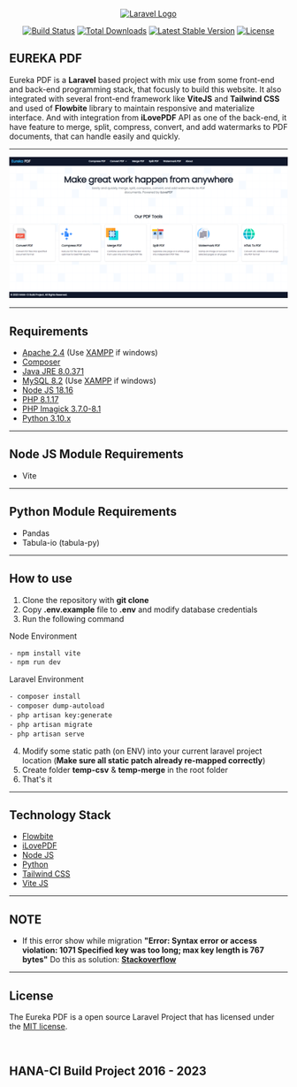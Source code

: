 <p align="center"><a href="https://laravel.com" target="_blank"><img src="https://raw.githubusercontent.com/laravel/art/master/logo-lockup/5%20SVG/2%20CMYK/1%20Full%20Color/laravel-logolockup-cmyk-red.svg" width="400" alt="Laravel Logo"></a></p>

<p align="center">
<a href="https://github.com/laravel/framework/actions"><img src="https://github.com/laravel/framework/workflows/tests/badge.svg" alt="Build Status"></a>
<a href="https://packagist.org/packages/laravel/framework"><img src="https://img.shields.io/packagist/dt/laravel/framework" alt="Total Downloads"></a>
<a href="https://packagist.org/packages/laravel/framework"><img src="https://img.shields.io/packagist/v/laravel/framework" alt="Latest Stable Version"></a>
<a href="https://packagist.org/packages/laravel/framework"><img src="https://img.shields.io/packagist/l/laravel/framework" alt="License"></a>
</p>

## EUREKA PDF
Eureka PDF is a __Laravel__ based project with mix use from some front-end and back-end programming stack, that focusly to build this website. It also integrated with several front-end framework like __ViteJS__ and __Tailwind CSS__ and used of __Flowbite__ library to maintain responsive and materialize interface. And with integration from __iLovePDF__ API as one of the back-end, it have feature to merge, split, compress, convert, and add watermarks to PDF documents, that can handle easily and quickly.

---

![Eureka](screenshot/1.png)

---

## Requirements

- [Apache 2.4](https://httpd.apache.org/download.cgi) (Use [XAMPP](https://www.apachefriends.org/download.html) if windows)
- [Composer](http://getcomposer.org/)
- [Java JRE 8.0.371](https://www.java.com/en/download/manual.jsp)
- [MySQL 8.2](https://www.mysql.com/downloads/) (Use [XAMPP](https://www.apachefriends.org/download.html) if windows)
- [Node JS 18.16](https://nodejs.org/en)
- [PHP 8.1.17](https://www.php.net/downloads.php)
- [PHP Imagick 3.7.0-8.1](https://windows.php.net/downloads/pecl/releases/imagick/3.7.0/php_imagick-3.7.0-8.1-ts-vs16-x64.zip)
- [Python 3.10.x](https://www.python.org/downloads/release/python-31011/)

---

## Node JS Module Requirements

- Vite

---

## Python Module Requirements

- Pandas
- Tabula-io (tabula-py)

---

## How to use

1. Clone the repository with __git clone__
2. Copy __.env.example__ file to __.env__ and modify database credentials
3. Run the following command

Node Environment
```bash
- npm install vite
- npm run dev
```

Laravel Environment
```bash
- composer install
- composer dump-autoload
- php artisan key:generate
- php artisan migrate
- php artisan serve
```

4. Modify some static path (on ENV) into your current laravel project location (__Make sure all static patch already re-mapped correctly__)
5. Create folder __temp-csv__ & __temp-merge__ in the root folder
6. That's it

---

## Technology Stack
- [Flowbite](https://flowbite.com/)
- [iLovePDF](https://developer.ilovepdf.com/)
- [Node JS](https://nodejs.org/en)
- [Python](https://www.python.org/)
- [Tailwind CSS](https://tailwindcss.com/)
- [Vite JS](https://vitejs.dev/)

---

## NOTE
- If this error show while migration __"Error: Syntax error or access violation: 1071 Specified key was too long; max key length is 767 bytes"__
  Do this as solution: __[Stackoverflow](https://stackoverflow.com/questions/42244541/laravel-migration-error-syntax-error-or-access-violation-1071-specified-key-wa)__

---

## License
The Eureka PDF is a open source Laravel Project that has licensed under the [MIT license](https://opensource.org/licenses/MIT).

<br>

## HANA-CI Build Project 2016 - 2023